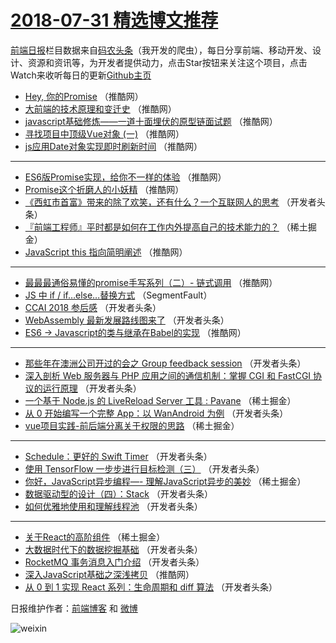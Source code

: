 # [2018-07-31 精选博文推荐](https://toutiao.qdkfweb.cn/date/2018/07/31)

[前端日报](https://qdkfweb.cn/c/news)栏目数据来自[码农头条](https://toutiao.qdkfweb.cn/)（我开发的爬虫），每日分享前端、移动开发、设计、资源和资讯等，为开发者提供动力，点击Star按钮来关注这个项目，点击Watch来收听每日的更新[Github主页](https://github.com/kujian/frontendDaily)
* [Hey, 你的Promise](https://toutiao.qdkfweb.cn/81529.html) （推酷网）
* [大前端的技术原理和变迁史](https://toutiao.qdkfweb.cn/81528.html) （推酷网）
* [javascript基础修炼——一道十面埋伏的原型链面试题](https://toutiao.qdkfweb.cn/81515.html) （推酷网）
* [寻找项目中顶级Vue对象 (一)](https://toutiao.qdkfweb.cn/81520.html) （推酷网）
* [js应用Date对象实现即时刷新时间](https://toutiao.qdkfweb.cn/81524.html) （推酷网）

***
* [ES6版Promise实现，给你不一样的体验](https://toutiao.qdkfweb.cn/81518.html) （推酷网）
* [Promise这个折磨人的小妖精](https://toutiao.qdkfweb.cn/81522.html) （推酷网）
* [《西虹市首富》带来的除了欢笑，还有什么？一个互联网人的思考](https://toutiao.qdkfweb.cn/81476.html) （开发者头条）
* [『前端工程师』平时都是如何在工作内外提高自己的技术能力的？](https://toutiao.qdkfweb.cn/81452.html) （稀土掘金）
* [JavaScript this 指向简明阐述](https://toutiao.qdkfweb.cn/81525.html) （推酷网）

***
* [最最最通俗易懂的promise手写系列（二）- 链式调用](https://toutiao.qdkfweb.cn/81519.html) （推酷网）
* [JS 中 if / if&#8230;else&#8230;替换方式](https://toutiao.qdkfweb.cn/81428.html) （SegmentFault）
* [CCAI 2018 参后感](https://toutiao.qdkfweb.cn/81483.html) （开发者头条）
* [WebAssembly 最新发展路线图来了](https://toutiao.qdkfweb.cn/81474.html) （开发者头条）
* [ES6 -&gt; Javascript的类与继承在Babel的实现](https://toutiao.qdkfweb.cn/81523.html) （推酷网）

***
* [那些年在澳洲公司开过的会之 Group feedback session](https://toutiao.qdkfweb.cn/81486.html) （开发者头条）
* [深入剖析 Web 服务器与 PHP 应用之间的通信机制：掌握 CGI 和 FastCGI 协议的运行原理](https://toutiao.qdkfweb.cn/81477.html) （开发者头条）
* [一个基于 Node.js 的 LiveReload Server 工具 : Pavane](https://toutiao.qdkfweb.cn/81445.html) （稀土掘金）
* [从 0 开始编写一个完整 App：以 WanAndroid 为例](https://toutiao.qdkfweb.cn/81481.html) （开发者头条）
* [vue项目实践-前后端分离关于权限的思路](https://toutiao.qdkfweb.cn/81448.html) （稀土掘金）

***
* [Schedule：更好的 Swift Timer](https://toutiao.qdkfweb.cn/81482.html) （开发者头条）
* [使用 TensorFlow 一步步进行目标检测（三）](https://toutiao.qdkfweb.cn/81484.html) （开发者头条）
* [你好，JavaScript异步编程&#8212;- 理解JavaScript异步的美妙](https://toutiao.qdkfweb.cn/81451.html) （稀土掘金）
* [数据驱动型的设计（四）：Stack](https://toutiao.qdkfweb.cn/81485.html) （开发者头条）
* [如何优雅地使用和理解线程池](https://toutiao.qdkfweb.cn/81465.html) （开发者头条）

***
* [关于React的高阶组件](https://toutiao.qdkfweb.cn/81444.html) （稀土掘金）
* [大数据时代下的数据挖掘基础](https://toutiao.qdkfweb.cn/81478.html) （开发者头条）
* [RocketMQ 事务消息入门介绍](https://toutiao.qdkfweb.cn/81468.html) （开发者头条）
* [深入JavaScript基础之深浅拷贝](https://toutiao.qdkfweb.cn/81527.html) （推酷网）
* [从 0 到 1 实现 React 系列：生命周期和 diff 算法](https://toutiao.qdkfweb.cn/81479.html) （开发者头条）

日报维护作者：[前端博客](https://qdkfweb.cn/) 和 [微博](https://qdkfweb.cn/go/weibo)

![weixin](https://user-images.githubusercontent.com/3055447/38468989-651132ac-3b80-11e8-8e6b-15122322a9d7.png)